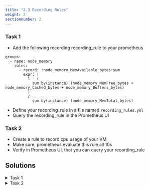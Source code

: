 ```yaml
---
title: "2.3 Recording Rules"
weight: 2
sectionnumber: 2
---
```


### Task 1

* Add the following recording recording_rule to your prometheus

```
groups:
  - name: node_memory
    rules:
      - record: :node_memory_MemAvailable_bytes:sum
        expr: |
          1 - (
            sum by(instance) (node_memory_MemFree_bytes + node_memory_Cached_bytes + node_memory_Buffers_bytes)
          )
          /
            sum by(instance) (node_memory_MemTotal_bytes)
```

* Define your recording_rule in a file named `recording_rules.yml`
* Query the recording_rule in the Prometheus UI

### Task 2

* Create a rule to record cpu usage of your VM
* Make sure, prometheus evaluate this rule all 10s
* Verify in Prometheus UI, that you can query your recording_rule

## Solutions

<details><summary>Task 1</summary>

Add a reference for `recording_rules.yml` to your prometheus.yml

```
rule_files:
  - "recording_rules.yml"
```

Add recording rule
```
cat <<EOF > recording_rules.yml
groups:
  - name: node_memory
    rules:
      - record: :node_memory_MemAvailable_bytes:sum
        expr: |
          1 - (
            sum by(instance) (node_memory_MemFree_bytes + node_memory_Cached_bytes + node_memory_Buffers_bytes)
          )
          /
            sum by(instance) (node_memory_MemTotal_bytes)
EOF
```

Reload Prometheus
```
ps aux | grep prometheus
kill -HUP $ID
```

Use your recording_rule definition in the expression explorer.
<http://localhost:9090/graph?g0.range_input=1h&g0.expr=%3Anode_memory_MemAvailable_bytes%3Asum>

</details>


<details><summary>Task 2</summary>

Add the additional recording rule
```
cat recording_rules.yml
...
  - name: node_cpu
    interval: 10s
    rules:
      - record: instance:node_cpu_utilisation:rate5m
        expr: |
          100 - (
            avg by (instance) (rate(node_cpu_seconds_total{job="node",mode="idle"}[5m]))
            * 100
          )
```

Reload Prometheus
```
ps aux | grep prometheus
kill -HUP $ID
```

Use your recording_rule definition in the expression explorer.
<http://localhost:9090/graph?g0.expr=instance%3Anode_cpu_utilisation%3Arate5m>

</details>

